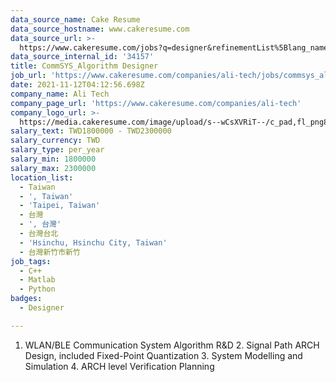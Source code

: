 ```yaml
---
data_source_name: Cake Resume
data_source_hostname: www.cakeresume.com
data_source_url: >-
  https://www.cakeresume.com/jobs?q=designer&refinementList%5Blang_name%5D%5B0%5D=English&refinementList%5Bsalary_type%5D=per_year
data_source_internal_id: '34157'
title: CommSYS_Algorithm Designer
job_url: 'https://www.cakeresume.com/companies/ali-tech/jobs/commsys_algorithm-designer'
date: 2021-11-12T04:12:56.698Z
company_name: Ali Tech
company_page_url: 'https://www.cakeresume.com/companies/ali-tech'
company_logo_url: >-
  https://media.cakeresume.com/image/upload/s--wCsXVRiT--/c_pad,fl_png8,h_200,w_200/v1636688889/gdxvaddy053wdnyfcv87.png
salary_text: TWD1800000 - TWD2300000
salary_currency: TWD
salary_type: per_year
salary_min: 1800000
salary_max: 2300000
location_list:
  - Taiwan
  - ', Taiwan'
  - 'Taipei, Taiwan'
  - 台灣
  - ', 台灣'
  - 台灣台北
  - 'Hsinchu, Hsinchu City, Taiwan'
  - 台灣新竹市新竹
job_tags:
  - C++
  - Matlab
  - Python
badges:
  - Designer

---
```


1. WLAN/BLE Communication System Algorithm R&D 2. Signal Path ARCH Design, included Fixed-Point Quantization 3. System Modelling and Simulation 4. ARCH level Verification Planning